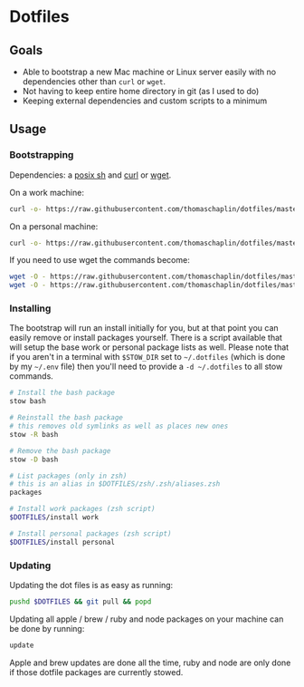 # Dotfiles

## Goals

* Able to bootstrap a new Mac machine or Linux server easily with no
  dependencies other than `curl` or `wget`.
* Not having to keep entire home directory in git (as I used to do)
* Keeping external dependencies and custom scripts to a minimum

## Usage

### Bootstrapping

Dependencies: a [posix sh][] and [curl][] or [wget][].

[posix sh]: (http://pubs.opengroup.org/onlinepubs/009695399/utilities/sh.html)
[curl]: https://curl.haxx.se/
[wget]: https://www.gnu.org/software/wget/

On a work machine:

```sh
curl -o- https://raw.githubusercontent.com/thomaschaplin/dotfiles/master/bootstrap | sh -s work
```

On a personal machine:
```sh
curl -o- https://raw.githubusercontent.com/thomaschaplin/dotfiles/master/bootstrap | sh -s personal
```

If you need to use wget the commands become:

```sh
wget -O - https://raw.githubusercontent.com/thomaschaplin/dotfiles/master/bootstrap | sh work
wget -O - https://raw.githubusercontent.com/thomaschaplin/dotfiles/master/bootstrap | sh personal
```

### Installing

The bootstrap will run an install initially for you, but at that point you can
easily remove or install packages yourself. There is a script available that
will setup the base work or personal package lists as well. Please note that if you
aren't in a terminal with `$STOW_DIR` set to `~/.dotfiles` (which is done by my
`~/.env` file) then you'll need to provide a `-d ~/.dotfiles` to all stow
commands.

```sh
# Install the bash package
stow bash

# Reinstall the bash package
# this removes old symlinks as well as places new ones
stow -R bash

# Remove the bash package
stow -D bash

# List packages (only in zsh)
# this is an alias in $DOTFILES/zsh/.zsh/aliases.zsh
packages

# Install work packages (zsh script)
$DOTFILES/install work

# Install personal packages (zsh script)
$DOTFILES/install personal
```

### Updating

Updating the dot files is as easy as running:

```sh
pushd $DOTFILES && git pull && popd
```

Updating all apple / brew / ruby and node packages on your machine can be done
by running:

```sh
update
```

Apple and brew updates are done all the time, ruby and node are only done if
those dotfile packages are currently stowed.